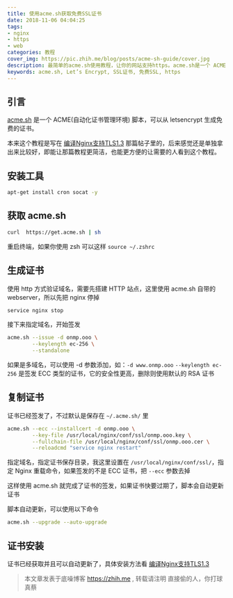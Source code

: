 ```yaml
---
title: 使用acme.sh获取免费SSL证书
date: 2018-11-06 04:04:25
tags:
- nginx
- https
- web
categories: 教程
cover_img: https://pic.zhih.me/blog/posts/acme-sh-guide/cover.jpg
description: 最简单的acme.sh使用教程，让你的网站支持https。acme.sh是一个 ACME(自动化证书管理环境) 脚本，可以从 letsencrypt 生成免费的证书 ...
keywords: acme.sh, Let’s Encrypt, SSL证书, 免费SSL, https
---
```


## 引言

[acme.sh](https://github.com/Neilpang/acme.sh) 是一个 ACME(自动化证书管理环境) 脚本，可以从 letsencrypt 生成免费的证书。

本来这个教程是写在 [编译Nginx支持TLS1.3](https://zhih.me/make-your-website-support-tls1-3/) 那篇帖子里的，后来感觉还是单独拿出来比较好，即能让那篇教程更简洁，也能更方便的让需要的人看到这个教程。

## 安装工具

```bash
apt-get install cron socat -y
```

## 获取 acme.sh

```bash
curl  https://get.acme.sh | sh 
```

重启终端，如果你使用 zsh 可以这样 `source ~/.zshrc`

## 生成证书

使用 http 方式验证域名，需要先搭建 HTTP 站点，这里使用 acme.sh 自带的 webserver，所以先把 nginx 停掉

```bash
service nginx stop
```

接下来指定域名，开始签发

```bash
acme.sh --issue -d onmp.ooo \
        --keylength ec-256 \
        --standalone
```

如果是多域名，可以使用 -d 参数添加，如：`-d www.onmp.ooo` 
`--keylength ec-256` 是签发 ECC 类型的证书，它的安全性更高，删除则使用默认的 RSA 证书


## 复制证书

证书已经签发了，不过默认是保存在 `~/.acme.sh/` 里

```bash
acme.sh --ecc --installcert -d onmp.ooo \
        --key-file /usr/local/nginx/conf/ssl/onmp.ooo.key \
        --fullchain-file /usr/local/nginx/conf/ssl/onmp.ooo.cer \
        --reloadcmd "service nginx restart"
```

指定域名，指定证书保存目录，我这里设置在 `/usr/local/nginx/conf/ssl/`，指定 Nginx 重载命令，如果签发的不是 ECC 证书，把 `--ecc` 参数去掉

这样使用 acme.sh 就完成了证书的签发，如果证书快要过期了，脚本会自动更新证书

脚本自动更新，可以使用以下命令

```bash
acme.sh --upgrade --auto-upgrade 
```

## 证书安装

证书已经获取并且可以自动更新了，具体安装方法看 [编译Nginx支持TLS1.3](https://zhih.me/make-your-website-support-tls1-3/) 

>本文章发表于底噪博客 https://zhih.me , 转载请注明
>直接偷的人，你打球真蔡
